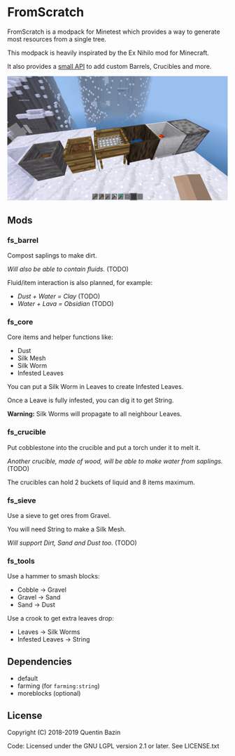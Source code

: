 # FromScratch

FromScratch is a modpack for Minetest which provides a way to generate most resources from a single tree.

This modpack is heavily inspirated by the Ex Nihilo mod for Minecraft.

It also provides a [small API](https://github.com/Quent42340/FromScratch/wiki/API-Documentation) to add custom Barrels, Crucibles and more.

![](screenshot.png?raw=true)

## Mods

### fs_barrel

Compost saplings to make dirt.

_Will also be able to contain fluids._ (TODO)

Fluid/item interaction is also planned, for example:
- _Dust + Water = Clay_ (TODO)
- _Water + Lava = Obsidian_ (TODO)

### fs_core

Core items and helper functions like:
- Dust
- Silk Mesh
- Silk Worm
- Infested Leaves

You can put a Silk Worm in Leaves to create Infested Leaves.

Once a Leave is fully infested, you can dig it to get String.

**Warning:** Silk Worms will propagate to all neighbour Leaves.

### fs_crucible

Put cobblestone into the crucible and put a torch under it to melt it.

_Another crucible, made of wood, will be able to make water from saplings._ (TODO)

The crucibles can hold 2 buckets of liquid and 8 items maximum.

### fs_sieve

Use a sieve to get ores from Gravel.

You will need String to make a Silk Mesh.

_Will support Dirt, Sand and Dust too._ (TODO)

### fs_tools

Use a hammer to smash blocks:
- Cobble -> Gravel
- Gravel -> Sand
- Sand -> Dust

Use a crook to get extra leaves drop:
- Leaves -> Silk Worms
- Infested Leaves -> String

## Dependencies

- default
- farming (for `farming:string`)
- moreblocks (optional)

## License

Copyright (C) 2018-2019 Quentin Bazin

Code: Licensed under the GNU LGPL version 2.1 or later. See LICENSE.txt

